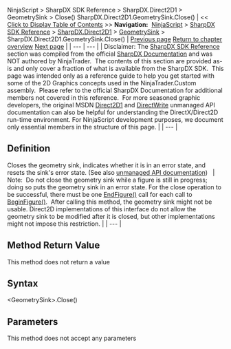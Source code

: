 ﻿
NinjaScript \> SharpDX SDK Reference \> SharpDX.Direct2D1 \> GeometrySink \> Close()
SharpDX.Direct2D1\.GeometrySink.Close()
| \<\< [Click to Display Table of Contents](sharpdx_direct2d1_geometrysink_close.md) \>\> **Navigation:**     [NinjaScript](ninjascript-1.md) \> [SharpDX SDK Reference](sharpdx_sdk_reference-1.md) \> [SharpDX.Direct2D1](sharpdx_direct2d1-1.md) \> [GeometrySink](sharpdx_direct2d1_geometrysink-1.md) \> SharpDX.Direct2D1\.GeometrySink.Close() | [Previous page](sharpdx_direct2d1_geometrysink_beginfigure-1.md) [Return to chapter overview](sharpdx_direct2d1_geometrysink-1.md) [Next page](sharpdx_direct2d1_geometrysink_endfigure-1.md) |
| --- | --- |
| Disclaimer: The [SharpDX SDK Reference](sharpdx_sdk_reference-1.md) section was compiled from the official [SharpDX Documentation](http://sharpdx.org/) and was NOT authored by NinjaTrader.  The contents of this section are provided as\-is and only cover a fraction of what is available from the SharpDX SDK.  This page was intended only as a reference guide to help you get started with some of the 2D Graphics concepts used in the NinjaTrader.Custom assembly.  Please refer to the official SharpDX Documentation for additional members not covered in this reference.  For more seasoned graphic developers, the original MSDN [Direct2D1](https://msdn.microsoft.com/en-us/library/windows/desktop/dd370990.aspx) and [DirectWrite](https://msdn.microsoft.com/en-us/library/windows/desktop/dd368038.aspx) unmanaged API documentation can also be helpful for understanding the DirectX/Direct2D run\-time environment. For NinjaScript development purposes, we document only essential members in the structure of this page. |
| --- |

## Definition
Closes the geometry sink, indicates whether it is in an error state, and resets the sink's error state.
(See also [unmanaged API documentation](https://msdn.microsoft.com/en-us/library/dd316932.aspx))
 
| Note:  Do not close the geometry sink while a figure is still in progress; doing so puts the geometry sink in an error state. For the close operation to be successful, there must be one [EndFigure()](sharpdx_direct2d1_geometrysink_endfigure-1.md) call for each call to [BeginFigure()](sharpdx_direct2d1_geometrysink_beginfigure-1.md).  After calling this method, the geometry sink might not be usable. Direct2D implementations of this interface do not allow the geometry sink to be modified after it is closed, but other implementations might not impose this restriction. |
| --- |

## Method Return Value
This method does not return a value
 
## Syntax
\<GeometrySink\>.Close()
## Parameters
This method does not accept any parameters
